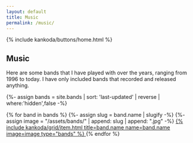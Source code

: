 ```yaml
---
layout: default
title: Music
permalink: /music/
---
```


<article>
  {% include kankoda/buttons/home.html %}

  <h1>Music</h1>
  
  <p>
    Here are some bands that I have played with over the years, ranging from 1996 to today. I have only included bands that recorded and released anything.
  </p>

  {%- assign bands = site.bands | sort: 'last-updated' | reverse | where:'hidden',false -%}
  <div class="grid col3 centered">
    {% for band in bands %}
      {%- assign slug = band.name | slugify -%}
      {%- assign image = "/assets/bands/" | append: slug | append: ".jpg" -%}
      <a href="{{band.url}}" name="{{slug}}" title="{{band.name}}" class="scale">
        {% include kankoda/grid/item.html title=band.name name=band.name image=image type="bands" %}
      </a>
    {% endfor %}
  </div>
</article>